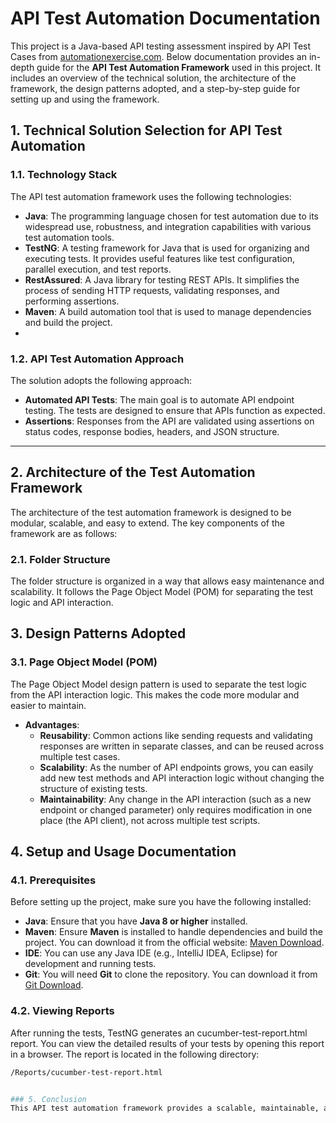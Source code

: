 # API Test Automation Documentation

This project is a Java-based API testing assessment inspired by API Test Cases from [automationexercise.com](https://fakeapi.platzi.com/). Below documentation provides an in-depth guide for the **API Test Automation Framework** used in this project. It includes an overview of the technical solution, the architecture of the framework, the design patterns adopted, and a step-by-step guide for setting up and using the framework.

## 1. Technical Solution Selection for API Test Automation

### 1.1. Technology Stack

The API test automation framework uses the following technologies:

- **Java**: The programming language chosen for test automation due to its widespread use, robustness, and integration capabilities with various test automation tools.
- **TestNG**: A testing framework for Java that is used for organizing and executing tests. It provides useful features like test configuration, parallel execution, and test reports.
- **RestAssured**: A Java library for testing REST APIs. It simplifies the process of sending HTTP requests, validating responses, and performing assertions.
- **Maven**: A build automation tool that is used to manage dependencies and build the project.
- 
### 1.2. API Test Automation Approach

The solution adopts the following approach:

- **Automated API Tests**: The main goal is to automate API endpoint testing. The tests are designed to ensure that APIs function as expected.
- **Assertions**: Responses from the API are validated using assertions on status codes, response bodies, headers, and JSON structure.

---

## 2. Architecture of the Test Automation Framework

The architecture of the test automation framework is designed to be modular, scalable, and easy to extend. The key components of the framework are as follows:

### 2.1. Folder Structure

The folder structure is organized in a way that allows easy maintenance and scalability. It follows the Page Object Model (POM) for separating the test logic and API interaction.

## 3. Design Patterns Adopted

### 3.1. Page Object Model (POM)

The Page Object Model design pattern is used to separate the test logic from the API interaction logic. This makes the code more modular and easier to maintain.

- **Advantages**:
  - **Reusability**: Common actions like sending requests and validating responses are written in separate classes, and can be reused across multiple test cases.
  - **Scalability**: As the number of API endpoints grows, you can easily add new test methods and API interaction logic without changing the structure of existing tests.
  - **Maintainability**: Any change in the API interaction (such as a new endpoint or changed parameter) only requires modification in one place (the API client), not across multiple test scripts.

## 4. Setup and Usage Documentation

### 4.1. Prerequisites

Before setting up the project, make sure you have the following installed:

- **Java**: Ensure that you have **Java 8 or higher** installed.
- **Maven**: Ensure **Maven** is installed to handle dependencies and build the project. You can download it from the official website: [Maven Download](https://maven.apache.org/download.cgi).
- **IDE**: You can use any Java IDE (e.g., IntelliJ IDEA, Eclipse) for development and running tests.
- **Git**: You will need **Git** to clone the repository. You can download it from [Git Download](https://git-scm.com/).

### 4.2. Viewing Reports

After running the tests, TestNG generates an cucumber-test-report.html report. You can view the detailed results of your tests by opening this report in a browser. The report is located in the following directory:
   ```bash
   /Reports/cucumber-test-report.html


### 5. Conclusion
This API test automation framework provides a scalable, maintainable, and reusable approach to automating API tests using Java, RestAssured, and TestNG. By leveraging design pattern such as Page Object Model, the framework is well-structured and adaptable to future needs. With easy setup steps and clear organization, it ensures that API functionality is thoroughly tested and validated.
